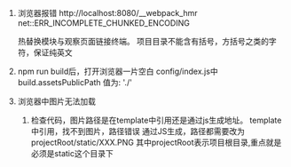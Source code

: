 1. 浏览器报错 http://localhost:8080/__webpack_hmr net::ERR_INCOMPLETE_CHUNKED_ENCODING

    热替换模块与观察页面链接终端。
    项目目录不能含有括号，方括号之类的字符，保证纯英文

2. npm run build后，打开浏览器一片空白
    config/index.js中 build.assetsPublicPath 值为: './'

3. 浏览器中图片无法加载
    1) 检查代码，图片路径是在template中引用还是通过js生成地址。
        template中引用，找不到图片，路径错误
        通过JS生成，路径都需要改为  projectRoot/static/XXX.PNG  其中projectRoot表示项目根目录,重点就是必须是static这个目录下

